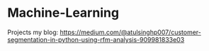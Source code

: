 # Machine-Learning
Projects
my blog:
https://medium.com/@atulsinghp007/customer-segmentation-in-python-using-rfm-analysis-909981833e03
